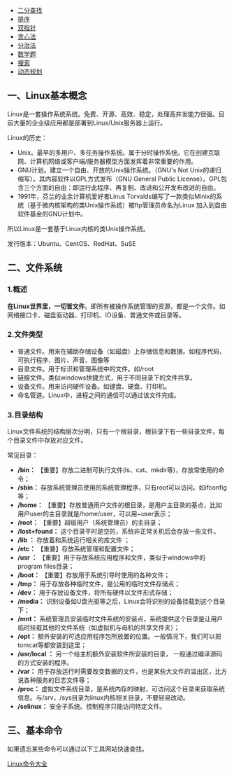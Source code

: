<!-- GFM-TOC -->

- [二分查找](#一二分查找)
- [排序](#二排序)
- [双指针](#三双指针)
- [贪心法](#四贪心法)
- [分治法](#五分治法)
- [数学题](#六数学题)
- [搜索](#七搜索)
- [动态规划](#八动态规划)

<!-- GFM-TOC -->



## 一、Linux基本概念

Linux是一套操作系统系统。免费、开源、高效、稳定，处理高并发能力很强。目前大量的企业级应用都是部署到Linux/Unix服务器上运行。

Linux的历史：

- Unix。最早的多用户、多任务操作系统。属于分时操作系统。它在创建互联网、计算机网络或客户端/服务器模型方面发挥着非常重要的作用。
- GNU计划。建立一个自由、开放的Unix操作系统。（GNU's Not Unix的递归缩写）。其内容软件以GPL方式发布（GNU General Public License）。GPL包含三个方面的自由：即运行此程序、再复制、改进和公开发布改进的自由。
- 1991年，芬兰的业余计算机爱好者Linus Torvalds编写了一款类似Minix的系统（基于微内核架构的类Unix操作系统）被ftp管理员命名为Linux 加入到自由软件基金的GNU计划中。

所以Linux是一套基于Linux内核的类Unix操作系统。

发行版本：Ubuntu、CentOS、RedHat、SuSE

## 二、文件系统

### 1.概述

**在Linux世界里，一切皆文件**。即所有被操作系统管理的资源，都是一个文件。如网络接口卡、磁盘驱动器、打印机、IO设备、普通文件或目录等。

### 2.文件类型

- 普通文件。用来在辅助存储设备（如磁盘）上存储信息和数据。如程序代码、可执行程序、图片、声音、图像等
- 目录文件。用于标识和管理系统中的文件。如/root
- 链接文件。类似windows快捷方式，用于不同目录下的文件共享。
- 设备文件。用来访问硬件设备。如键盘、硬盘、打印机。
- 命名管道。Linux中，进程之间的通信可以通过该文件完成。

### 3.目录结构

Linux文件系统的结构层次分明，只有一个根目录，根目录下有一些目录文件，每个目录文件中存放对应文件。

常见目录：

- **/bin：** 【重要】存放二进制可执行文件(ls、cat、mkdir等)，存放常使用的命令；
- **/sbin：** 存放系统管理员使用的系统管理程序，只有root可以访问。如ifconfig等；
- **/home：** 【重要】存放普通用户文件的根目录，是用户主目录的基点，比如用户user的主目录就是/home/user，可以用~user表示；
- **/root：** 【重要】超级用户（系统管理员）的主目录；
- **/lost+found：** 这个目录平时是空的，系统非正常关机后会存放一些文件。
- **/lib ：** 存放着和系统运行相关的库文件 ；
- **/etc：** 【重要】存放系统管理和配置文件；
- **/usr ：** 【重要】用于存放系统应用程序和文件，类似于windows中的program files目录；
- **/boot：** 【重要】存放用于系统引导时使用的各种文件；
- **/tmp：** 用于存放各种临时文件，是公用的临时文件存储点；
- **/dev：** 用于存放设备文件，将所有硬件以文件形式存储；
- **/media：** 识别设备如U盘光驱等之后，Linux会将识别的设备挂载到这个目录下；
- **/mnt：** 系统管理员安装临时文件系统的安装点，系统提供这个目录是让用户临时挂载其他的文件系统（如虚拟机与母机的共享文件夹）；
- **/opt：** 额外安装的可选应用程序包所放置的位置。一般情况下，我们可以把tomcat等都安装到这里；
- **/usr/local ：** 另一个给主机额外安装软件所安装的目录， 一般通过编译源码的方式安装的程序。
- **/var：** 用于存放运行时需要改变数据的文件，也是某些大文件的溢出区，比方说各种服务的日志文件等；
- **/proc：** 虚拟文件系统目录，是系统内存的映射，可访问这个目录来获取系统信息。与/srv，/sys目录为linux内核相关目录，不要轻易改动。
- **/selinux：** 安全子系统。控制程序只能访问特定文件。



## 三、基本命令











如果遗忘某些命令可以通过以下工具网站快速查找。

[Linux命令大全](https://man.linuxde.net/)






